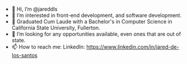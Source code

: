 - 👋 Hi, I’m @jareddls
- 👀 I’m interested in front-end development, and software development.
- 🌱 Graduated Cum Laude with a Bachelor's in Computer Science in California State University, Fullerton.
- 💞️ I’m looking for any opportunities available, even ones that are out of state. 
- 📫 How to reach me:
 LinkedIn: https://www.linkedin.com/in/jared-de-los-santos
